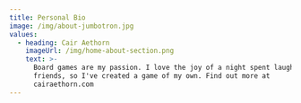 ```yaml
---
title: Personal Bio
image: /img/about-jumbotron.jpg
values:
  - heading: Cair Aethorn
    imageUrl: /img/home-about-section.png
    text: >-
      Board games are my passion. I love the joy of a night spent laughing with
      friends, so I've created a game of my own. Find out more at
      cairaethorn.com
---
```


